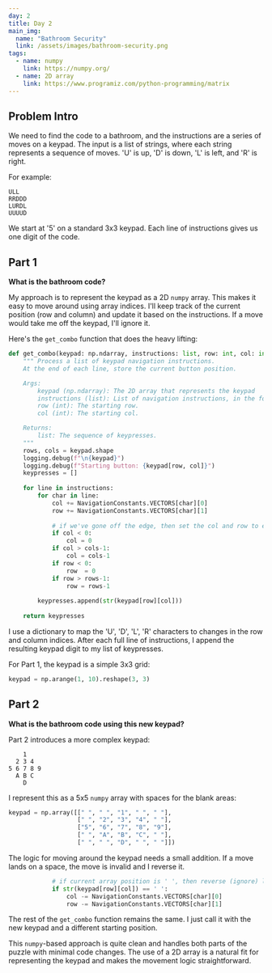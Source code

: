 ```yaml
---
day: 2
title: Day 2
main_img:
  name: "Bathroom Security"
  link: /assets/images/bathroom-security.png
tags: 
  - name: numpy
    link: https://numpy.org/
  - name: 2D array
    link: https://www.programiz.com/python-programming/matrix
---
```


## Problem Intro

We need to find the code to a bathroom, and the instructions are a series of moves on a keypad. The input is a list of strings, where each string represents a sequence of moves. 'U' is up, 'D' is down, 'L' is left, and 'R' is right.

For example:
```
ULL
RRDDD
LURDL
UUUUD
```

We start at '5' on a standard 3x3 keypad. Each line of instructions gives us one digit of the code.

## Part 1

**What is the bathroom code?**

My approach is to represent the keypad as a 2D `numpy` array. This makes it easy to move around using array indices. I'll keep track of the current position (row and column) and update it based on the instructions. If a move would take me off the keypad, I'll ignore it.

Here's the `get_combo` function that does the heavy lifting:

```python
def get_combo(keypad: np.ndarray, instructions: list, row: int, col: int) -> list:
    """ Process a list of keypad navigation instructions.
    At the end of each line, store the current button position.

    Args:
        keypad (np.ndarray): The 2D array that represents the keypad
        instructions (list): List of navigation instructions, in the format U, D, L, R
        row (int): The starting row.
        col (int): The starting col.

    Returns:
        list: The sequence of keypresses.
    """
    rows, cols = keypad.shape
    logging.debug(f"\n{keypad}")
    logging.debug(f"Starting button: {keypad[row, col]}")
    keypresses = []
    
    for line in instructions:
        for char in line:
            col += NavigationConstants.VECTORS[char][0]
            row += NavigationConstants.VECTORS[char][1]
            
            # if we've gone off the edge, then set the col and row to edge
            if col < 0: 
                col = 0
            if col > cols-1: 
                col = cols-1
            if row < 0: 
                row  = 0
            if row > rows-1: 
                row = rows-1
            
        keypresses.append(str(keypad[row][col]))
        
    return keypresses
```

I use a dictionary to map the 'U', 'D', 'L', 'R' characters to changes in the row and column indices. After each full line of instructions, I append the resulting keypad digit to my list of keypresses.

For Part 1, the keypad is a simple 3x3 grid:
```python
keypad = np.arange(1, 10).reshape(3, 3)
```

## Part 2

**What is the bathroom code using this new keypad?**

Part 2 introduces a more complex keypad:

```
    1
  2 3 4
5 6 7 8 9
  A B C
    D
```

I represent this as a 5x5 `numpy` array with spaces for the blank areas:

```python
keypad = np.array([[" ", " ", "1", " ", " "],
                   [" ", "2", "3", "4", " "],
                   ["5", "6", "7", "8", "9"],
                   [" ", "A", "B", "C", " "],
                   [" ", " ", "D", " ", " "]])
```

The logic for moving around the keypad needs a small addition. If a move lands on a space, the move is invalid and I reverse it.

```python
            # if current array position is ' ', then reverse (ignore) last instruction
            if str(keypad[row][col]) == ' ':
                col -= NavigationConstants.VECTORS[char][0]
                row -= NavigationConstants.VECTORS[char][1]
```

The rest of the `get_combo` function remains the same. I just call it with the new keypad and a different starting position.

This `numpy`-based approach is quite clean and handles both parts of the puzzle with minimal code changes. The use of a 2D array is a natural fit for representing the keypad and makes the movement logic straightforward.
